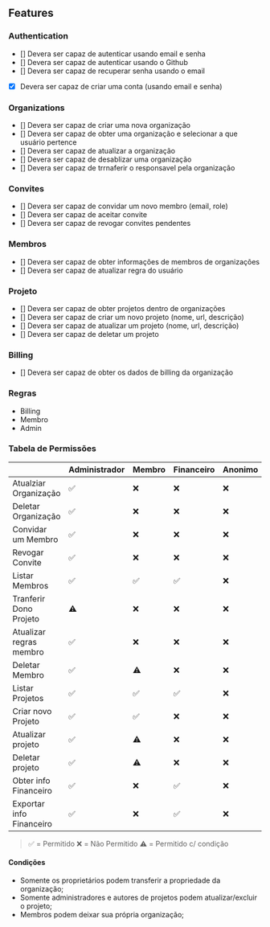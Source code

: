 ## Features

### Authentication

- [] Devera ser capaz de autenticar usando email e senha
- [] Devera ser capaz de autenticar usando o Github
- [] Devera ser capaz de recuperar senha usando o email
- [x] Devera ser capaz de criar uma conta (usando email e senha)

### Organizations

- [] Devera ser capaz de criar uma nova organização
- [] Devera ser capaz de obter uma organização e selecionar a que usuário pertence
- [] Devera ser capaz de atualizar a organização
- [] Devera ser capaz de desablizar uma organização
- [] Devera ser capaz de trrnaferir o responsavel pela organização

### Convites

- [] Devera ser capaz de convidar um novo membro (email, role)
- [] Devera ser capaz de aceitar convite
- [] Devera ser capaz de revogar convites pendentes

### Membros

- [] Devera ser capaz de obter informações de membros de organizações
- [] Devera ser capaz de atualizar regra do usuário

### Projeto

- [] Devera ser capaz de obter projetos dentro de organizações
- [] Devera ser capaz de criar um novo projeto (nome, url, descrição)
- [] Devera ser capaz de atualizar um projeto (nome, url, descrição)
- [] Devera ser capaz de deletar um projeto

### Billing

- [] Devera ser capaz de obter os dados de billing da organização

### Regras

- Billing
- Membro
- Admin

### Tabela de Permissões

|                          | Administrador | Membro | Financeiro | Anonimo |
| ------------------------ | ------------- | ------ | ---------- | ------- |
| Atualziar Organização    | ✅            | ❌     | ❌         | ❌      |
| Deletar Organização      | ✅            | ❌     | ❌         | ❌      |
| Convidar um Membro       | ✅            | ❌     | ❌         | ❌      |
| Revogar Convite          | ✅            | ❌     | ❌         | ❌      |
| Listar Membros           | ✅            | ✅     | ✅         | ❌      |
| Tranferir Dono Projeto   | ⚠️            | ❌     | ❌         | ❌      |
| Atualizar regras membro  | ✅            | ❌     | ❌         | ❌      |
| Deletar Membro           | ✅            | ⚠️     | ❌         | ❌      |
| Listar Projetos          | ✅            | ✅     | ✅         | ❌      |
| Criar novo Projeto       | ✅            | ✅     | ❌         | ❌      |
| Atualizar projeto        | ✅            | ⚠️     | ❌         | ❌      |
| Deletar projeto          | ✅            | ⚠️     | ❌         | ❌      |
| Obter info Financeiro    | ✅            | ❌     | ✅         | ❌      |
| Exportar info Financeiro | ✅            | ❌     | ✅         | ❌      |

> ✅ = Permitido
> ❌ = Não Permitido
> ⚠️ = Permitido c/ condição

#### Condições

- Somente os proprietários podem transferir a propriedade da organização;
- Somente administradores e autores de projetos podem atualizar/excluir o projeto;
- Membros podem deixar sua própria organização;
